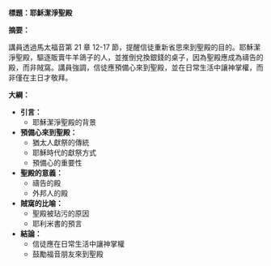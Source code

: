 **標題：耶穌潔淨聖殿**

**摘要：**

講員透過馬太福音第 21 章 12-17 節，提醒信徒重新省思來到聖殿的目的。耶穌潔淨聖殿，驅逐販賣牛羊鴿子的人，並推倒兌換銀錢的桌子，因為聖殿應成為禱告的殿，而非賊窩。講員強調，信徒應預備心來到聖殿，並在日常生活中讓神掌權，而非僅在主日才敬拜。

**大綱：**

* **引言：**
    * 耶穌潔淨聖殿的背景
* **預備心來到聖殿：**
    * 猶太人獻祭的傳統
    * 耶穌時代的獻祭方式
    * 預備心的重要性
* **聖殿的意義：**
    * 禱告的殿
    * 外邦人的殿
* **賊窩的比喻：**
    * 聖殿被玷污的原因
    * 耶利米書的預言
* **結論：**
    * 信徒應在日常生活中讓神掌權
    * 鼓勵福音朋友來到聖殿